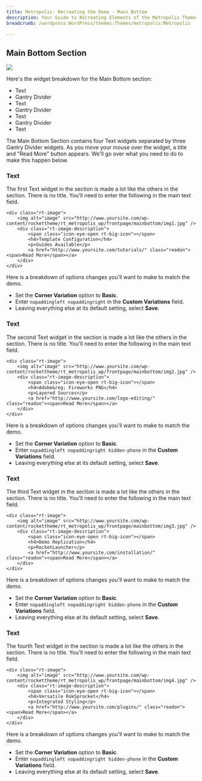```yaml
---
title: Metropolis: Recreating the Demo - Main Bottom
description: Your Guide to Recreating Elements of the Metropolis Theme for WordPress
breadcrumb: /wordpress:WordPress/themes:Themes/metropolis:Metropolis

---
```


Main Bottom Section
-----
![][demo31]

Here's the widget breakdown for the Main Bottom section:

* Text
* Gantry Divider
* Text
* Gantry Divider
* Text
* Gantry Divider
* Text

The Main Bottom Section contains four Text widgets separated by three Gantry Divider widgets. As you move your mouse over the widget, a title and "Read More" button appears. We'll go over what you need to do to make this happen below.

### Text
The first Text widget in the section is made a lot like the others in the section. There is no title. You'll need to enter the following in the main text field.

~~~
<div class="rt-image">
    <img alt="image" src="http://www.yoursite.com/wp-content/rockettheme/rt_metropolis_wp/frontpage/mainbottom/img1.jpg" />
    <div class="rt-image-description">
        <span class="icon-eye-open rt-big-icon"></span>
        <h4>Template Configuration</h4>
        <p>Guides Available</p>
        <a href="http://www.yoursite.com/tutorials/" class="readon"><span>Read More</span></a>
    </div>
</div>
~~~

Here is a breakdown of options changes you'll want to make to match the demo.

* Set the **Corner Variation** option to **Basic**.
* Enter `nopaddingleft nopaddingright` in the **Custom Variations** field.
* Leaving everything else at its default setting, select **Save**.

### Text
The second Text widget in the section is made a lot like the others in the section. There is no title. You'll need to enter the following in the main text field.

~~~
<div class="rt-image">
    <img alt="image" src="http://www.yoursite.com/wp-content/rockettheme/rt_metropolis_wp/frontpage/mainbottom/img2.jpg" />
    <div class="rt-image-description">
        <span class="icon-eye-open rt-big-icon"></span>
        <h4>Adobe&reg; Fireworks PNG</h4>
        <p>Layered Sources</p>
        <a href="http://www.yoursite.com/logo-editing/" class="readon"><span>Read More</span></a>
    </div>
</div>
~~~

Here is a breakdown of options changes you'll want to make to match the demo.

* Set the **Corner Variation** option to **Basic**.
* Enter `nopaddingleft nopaddingright hidden-phone` in the **Custom Variations** field.
* Leaving everything else at its default setting, select **Save**.

### Text
The third Text widget in the section is made a lot like the others in the section. There is no title. You'll need to enter the following in the main text field.

~~~
<div class="rt-image">
    <img alt="image" src="http://www.yoursite.com/wp-content/rockettheme/rt_metropolis_wp/frontpage/mainbottom/img3.jpg" />
    <div class="rt-image-description">
        <span class="icon-eye-open rt-big-icon"></span>
        <h4>Demo Replication</h4>
        <p>RocketLauncher</p>
        <a href="http://www.yoursite.com/installation/" class="readon"><span>Read More</span></a>
    </div>
</div>
~~~

Here is a breakdown of options changes you'll want to make to match the demo.

* Set the **Corner Variation** option to **Basic**.
* Enter `nopaddingleft nopaddingright hidden-phone` in the **Custom Variations** field.
* Leaving everything else at its default setting, select **Save**.

### Text
The fourth Text widget in the section is made a lot like the others in the section. There is no title. You'll need to enter the following in the main text field.

~~~
<div class="rt-image">
    <img alt="image" src="http://www.yoursite.com/wp-content/rockettheme/rt_metropolis_wp/frontpage/mainbottom/img4.jpg" />
    <div class="rt-image-description">
        <span class="icon-eye-open rt-big-icon"></span>
        <h4>Versatile RokSprocket</h4>
        <p>Integrated Styling</p>
        <a href="http://www.yoursite.com/plugins/" class="readon"><span>Read More</span></a>
    </div>
</div>
~~~

Here is a breakdown of options changes you'll want to make to match the demo.

* Set the **Corner Variation** option to **Basic**.
* Enter `nopaddingleft nopaddingright hidden-phone` in the **Custom Variations** field.
* Leaving everything else at its default setting, select **Save**.

[demo31]: assets/wp_metropolis_demo_31.jpg